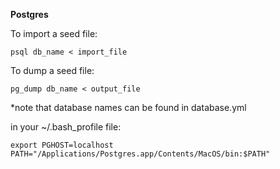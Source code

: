 
**Postgres**

To import a seed file:
```
psql db_name < import_file
```

To dump a seed file:
```
pg_dump db_name < output_file
```
*note that database names can be found in database.yml

in your ~/.bash_profile file:
```
export PGHOST=localhost
PATH="/Applications/Postgres.app/Contents/MacOS/bin:$PATH"
```
